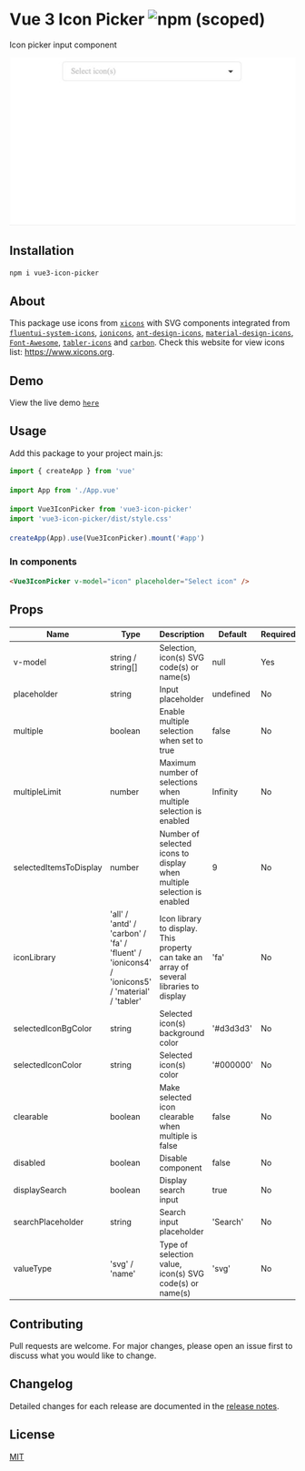 # Vue 3 Icon Picker ![npm (scoped)](https://img.shields.io/npm/v/vue3-icon-picker)

Icon picker input component

<p align="center">
<img width="600" alt="Demo GIF" src="https://github.com/noeGnh/vue3-icon-picker/blob/master/demo.gif"/>
</p>

## Installation

```sh
npm i vue3-icon-picker
```

## About

This package use icons from [`xicons`](https://github.com/07akioni/xicons) with SVG components integrated from [`fluentui-system-icons`](https://github.com/microsoft/fluentui-system-icons), [`ionicons`](https://github.com/ionic-team/ionicons), [`ant-design-icons`](https://github.com/ant-design/ant-design-icons), [`material-design-icons`](https://github.com/google/material-design-icons), [`Font-Awesome`](https://github.com/FortAwesome/Font-Awesome), [`tabler-icons`](https://github.com/tabler/tabler-icons) and [`carbon`](https://github.com/carbon-design-system/carbon/tree/main/packages/icons). Check this website for view icons list: <https://www.xicons.org>.

## Demo

View the live demo [`here`](https://noegnh.github.io/vue3-icon-picker/)

## Usage

Add this package to your project main.js:

```js
import { createApp } from 'vue'

import App from './App.vue'

import Vue3IconPicker from 'vue3-icon-picker'
import 'vue3-icon-picker/dist/style.css'

createApp(App).use(Vue3IconPicker).mount('#app')
```

### In components

```html
<Vue3IconPicker v-model="icon" placeholder="Select icon" />
```

## Props

| Name                   | Type                                                                                            | Description                                                                              | Default   | Required |
| ---------------------- | ----------------------------------------------------------------------------------------------- | ---------------------------------------------------------------------------------------- | --------- | -------- |
| v-model                | string / string[]                                                                               | Selection, icon(s) SVG code(s) or name(s)                                                | null      | Yes      |
| placeholder            | string                                                                                          | Input placeholder                                                                        | undefined | No       |
| multiple               | boolean                                                                                         | Enable multiple selection when set to true                                               | false     | No       |
| multipleLimit          | number                                                                                          | Maximum number of selections when multiple selection is enabled                          | Infinity  | No       |
| selectedItemsToDisplay | number                                                                                          | Number of selected icons to display when multiple selection is enabled                   | 9         | No       |
| iconLibrary            | 'all' / 'antd' / 'carbon' / 'fa' / 'fluent' / 'ionicons4' / 'ionicons5' / 'material' / 'tabler' | Icon library to display. This property can take an array of several libraries to display | 'fa'      | No       |
| selectedIconBgColor    | string                                                                                          | Selected icon(s) background color                                                        | '#d3d3d3' | No       |
| selectedIconColor      | string                                                                                          | Selected icon(s) color                                                                   | '#000000' | No       |
| clearable              | boolean                                                                                         | Make selected icon clearable when multiple is false                                      | false     | No       |
| disabled               | boolean                                                                                         | Disable component                                                                        | false     | No       |
| displaySearch          | boolean                                                                                         | Display search input                                                                     | true      | No       |
| searchPlaceholder      | string                                                                                          | Search input placeholder                                                                 | 'Search'  | No       |
| valueType              | 'svg' / 'name'                                                                                  | Type of selection value, icon(s) SVG code(s) or name(s)                                  | 'svg'     | No       |

## Contributing

Pull requests are welcome. For major changes, please open an issue first to discuss what you would like to change.

## Changelog

Detailed changes for each release are documented in the [release notes](https://github.com/noeGnh/vue3-icon-picker/releases).

## License

[MIT](https://github.com/noeGnh/vue3-icon-picker/blob/master/LICENSE)
